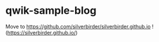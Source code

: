 # qwik-sample-blog

Move to https://github.com/silverbirder/silverbirder.github.io ! (https://silverbirder.github.io/)
